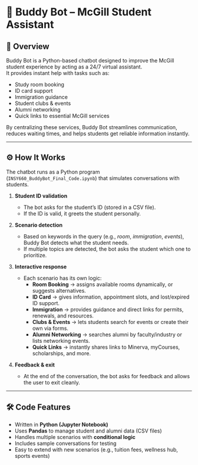 # 🤖 Buddy Bot – McGill Student Assistant

## 📌 Overview
Buddy Bot is a Python-based chatbot designed to improve the McGill student experience by acting as a 24/7 virtual assistant.  
It provides instant help with tasks such as:
- Study room booking  
- ID card support  
- Immigration guidance  
- Student clubs & events  
- Alumni networking  
- Quick links to essential McGill services  

By centralizing these services, Buddy Bot streamlines communication, reduces waiting times, and helps students get reliable information instantly.

---

## ⚙️ How It Works
The chatbot runs as a Python program (`INSY660_BuddyBot_Final_Code.ipynb`) that simulates conversations with students.  

1. **Student ID validation**  
   - The bot asks for the student’s ID (stored in a CSV file).  
   - If the ID is valid, it greets the student personally.  

2. **Scenario detection**  
   - Based on keywords in the query (e.g., *room*, *immigration*, *events*), Buddy Bot detects what the student needs.  
   - If multiple topics are detected, the bot asks the student which one to prioritize.  

3. **Interactive response**  
   - Each scenario has its own logic:  
     - **Room Booking** → assigns available rooms dynamically, or suggests alternatives.  
     - **ID Card** → gives information, appointment slots, and lost/expired ID support.  
     - **Immigration** → provides guidance and direct links for permits, renewals, and resources.  
     - **Clubs & Events** → lets students search for events or create their own via forms.  
     - **Alumni Networking** → searches alumni by faculty/industry or lists networking events.  
     - **Quick Links** → instantly shares links to Minerva, myCourses, scholarships, and more.  

4. **Feedback & exit**  
   - At the end of the conversation, the bot asks for feedback and allows the user to exit cleanly.  

---

## 🛠️ Code Features
- Written in **Python (Jupyter Notebook)**  
- Uses **Pandas** to manage student and alumni data (CSV files)  
- Handles multiple scenarios with **conditional logic**  
- Includes sample conversations for testing  
- Easy to extend with new scenarios (e.g., tuition fees, wellness hub, sports events)  
 
